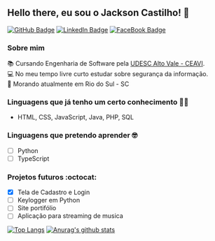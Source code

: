 ## Hello there, eu sou o Jackson Castilho! :wave:
[![GitHub Badge](https://img.shields.io/badge/github-%23100000.svg?&style=for-the-badge&logo=github&logoColor=white)](https://github.com/jacksoncastilho) [![LinkedIn Badge](https://img.shields.io/badge/linkedin-%230077B5.svg?&style=for-the-badge&logo=linkedin&logoColor=white)](https://www.linkedin.com/in/jackson-castilho-130003165/) [![FaceBook Badge](https://img.shields.io/badge/facebook-%231877F2.svg?&style=for-the-badge&logo=facebook&logoColor=white&link=https://www.facebook.com/castilhojackson/)](https://www.facebook.com/castilhojackson/) 

### Sobre mim
:books: Cursando Engenharia de Software pela [UDESC Alto Vale - CEAVI](https://www.udesc.br/ceavi). <br />
:computer: No meu tempo livre curto estudar sobre segurança da informação. <br />
:house_with_garden: Morando atualmente em Rio do Sul - SC <br />

### Linguagens que já tenho um certo conhecimento :man_technologist:
- HTML, CSS, JavaScript, Java, PHP, SQL 

### Linguagens que pretendo aprender :nerd_face:
- [ ] Python
- [ ] TypeScript

 ### Projetos futuros :octocat:
- [x] Tela de Cadastro e Login
- [ ] Keylogger em Python
- [ ] Site portifólio
- [ ] Aplicação para streaming de musica

 [![Top Langs](https://github-readme-stats.vercel.app/api/top-langs/?username=jacksoncastilho&theme=default)](https://github.com/jacksoncastilho/github-readme-stats) [![Anurag's github stats](https://github-readme-stats.vercel.app/api?username=jacksoncastilho&theme=default)](https://github.com/jacksoncastilho/github-readme-stats)
